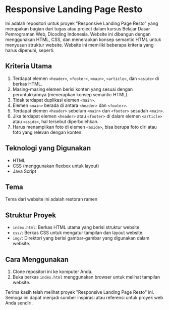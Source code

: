 # Responsive Landing Page Resto

Ini adalah repositori untuk proyek "Responsive Landing Page Resto" yang merupakan bagian dari tugas atau project dalam kursus Belajar Dasar Pemrograman Web, Dicoding Indonesia. Website ini dibangun dengan menggunakan HTML, CSS, dan menerapkan konsep semantic HTML untuk menyusun struktur website. Website ini memiliki beberapa kriteria yang harus dipenuhi, seperti:

## Kriteria Utama
1. Terdapat elemen `<header>`, `<footer>`, `<main>`, `<article>`, dan `<aside>` di berkas HTML.
2. Masing-masing elemen berisi konten yang sesuai dengan peruntukkannya (menerapkan konsep semantic HTML).
3. Tidak terdapat duplikasi elemen `<main>`.
4. Elemen `<main>` berada di antara `<header>` dan `<footer>`.
5. Terdapat elemen `<header>` sebelum `<main>` dan `<footer>` sesudah `<main>`.
6. Jika terdapat elemen `<header>` atau `<footer>` di dalam elemen `<article>` atau `<aside>`, hal tersebut diperbolehkan.
7. Harus menampilkan foto di elemen `<aside>`, bisa berupa foto diri atau foto yang relevan dengan konten.

## Teknologi yang Digunakan
- HTML
- CSS (menggunakan flexbox untuk layout)
- Java Script

## Tema
Tema dari website ini adalah restoran ramen

## Struktur Proyek
- `index.html`: Berkas HTML utama yang berisi struktur website.
- `css/`: Berkas CSS untuk mengatur tampilan dan layout website.
- `img/`: Direktori yang berisi gambar-gambar yang digunakan dalam website.

## Cara Menggunakan
1. Clone repositori ini ke komputer Anda.
2. Buka berkas `index.html` menggunakan browser untuk melihat tampilan website.

Terima kasih telah melihat proyek "Responsive Landing Page Resto" ini. Semoga ini dapat menjadi sumber inspirasi atau referensi untuk proyek web Anda sendiri.
